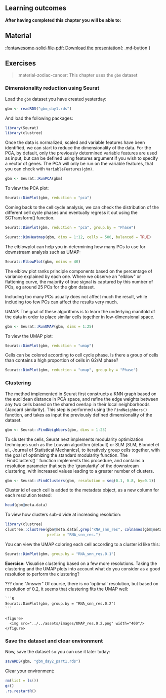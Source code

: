 ## Learning outcomes

**After having completed this chapter you will be able to:**

## Material

[:fontawesome-solid-file-pdf: Download the presentation](../assets/pdf/sequencing_technologies.pdf){: .md-button }

## Exercises

> :material-zodiac-cancer: This chapter uses the `gbm` dataset

### Dimensionality reduction using Seurat

Load the `gbm` dataset you have created yesterday:

```R
gbm <- readRDS("gbm_day1.rds")
```

And load the following packages:

```R
library(Seurat)
library(clustree)
```

Once the data is normalized, scaled and variable features have been identified, we can start to reduce the dimensionality of the data.
For the PCA, by default, only the previously determined variable features are used as input, but can be defined using features argument if you wish to specify a vector of genes. The PCA will only be run on the variable features, that you can check with `VariableFeatures(gbm)`.

```R
gbm <- Seurat::RunPCA(gbm)
```

To view the PCA plot:

```R
Seurat::DimPlot(gbm, reduction = "pca")
```

Coming back to the cell cycle analysis, we can check the distribution of the different cell cycle phases and eventually regress it out using the SCTransform() function.

```R
Seurat::DimPlot(gbm, reduction = "pca", group.by = "Phase")
```

```R
Seurat::DimHeatmap(gbm, dims = 1:12, cells = 500, balanced = TRUE)
```

The elblowplot can help you in determining how many PCs to use for downstream analysis such as UMAP:

```R
Seurat::ElbowPlot(gbm, ndims = 40)
```

The elblow plot ranks principle components based on the percentage of variance
explained by each one. Where we observe an "elblow" or flattening curve, the majority of true signal
is captured by this number of PCs, eg around 25 PCs for the gbm dataset.

Including too many PCs usually does not affect much the result, while including too few
PCs can affect the results very much.

UMAP: The goal of these algorithms is to learn the underlying manifold of the data in order to place similar
cells together in low-dimensional space.

```R
gbm <- Seurat::RunUMAP(gbm, dims = 1:25)
```

To view the UMAP plot:

```R
Seurat::DimPlot(gbm, reduction = "umap")
```

Cells can be colored according to cell cycle phase.
Is there a group of cells than contains a high proportion of cells in G2/M phase?

```R
Seurat::DimPlot(gbm, reduction = "umap", group.by = "Phase")
```

### Clustering

The method implemented in Seurat first constructs a KNN graph based on the euclidean distance in PCA space,
and refine the edge weights between any two cells based on the shared overlap in their local neighborhoods
(Jaccard similarity). This step is performed using the `FindNeighbors()` function, and takes as input the
previously defined dimensionality of the dataset.

```R
gbm <- Seurat::FindNeighbors(gbm, dims = 1:25)
```

To cluster the cells, Seurat next implements modularity optimization techniques such as the Louvain algorithm
(default) or SLM [SLM, Blondel et al., Journal of Statistical Mechanics], to iteratively group cells together,
with the goal of optimizing the standard modularity function. The `FindClusters()`` function implements this
procedure, and contains a resolution parameter that sets the ‘granularity’ of the downstream clustering,
with increased values leading to a greater number of clusters.

```R
gbm <- Seurat::FindClusters(gbm, resolution = seq(0.1, 0.8, by=0.1))
```

Cluster id of each cell is added to the metadata object, as a new column for each resolution tested:

```R
head(gbm@meta.data)
```

To view how clusters sub-divide at increasing resolution:

```R
library(clustree)
clustree::clustree(gbm@meta.data[,grep("RNA_snn_res", colnames(gbm@meta.data))],
                   prefix = "RNA_snn_res.")
```

You can view the UMAP coloring each cell according to a cluster id like this:

```R
Seurat::DimPlot(gbm, group.by = "RNA_snn_res.0.1")
```

**Exercise:** Visualise clustering based on a few more resolutions. Taking the clustering and the UMAP plots into account what do you consider as a good resolution to perform the clustering?

??? done "Answer"
    Of course, there is no 'optimal' resolution, but based on resolution of 0.2, it seems that clustering fits the UMAP well:

    ```R
    Seurat::DimPlot(gbm, group.by = "RNA_snn_res.0.2")
    ```

    <figure>
      <img src="../../assets/images/UMAP_res.0.2.png" width="400"/>
    </figure>

### Save the dataset and clear environment

Now, save the dataset so you can use it later today:

```R
saveRDS(gbm, "gbm_day2_part1.rds")
```

Clear your environment:

```R
rm(list = ls())
gc()
.rs.restartR()
```

